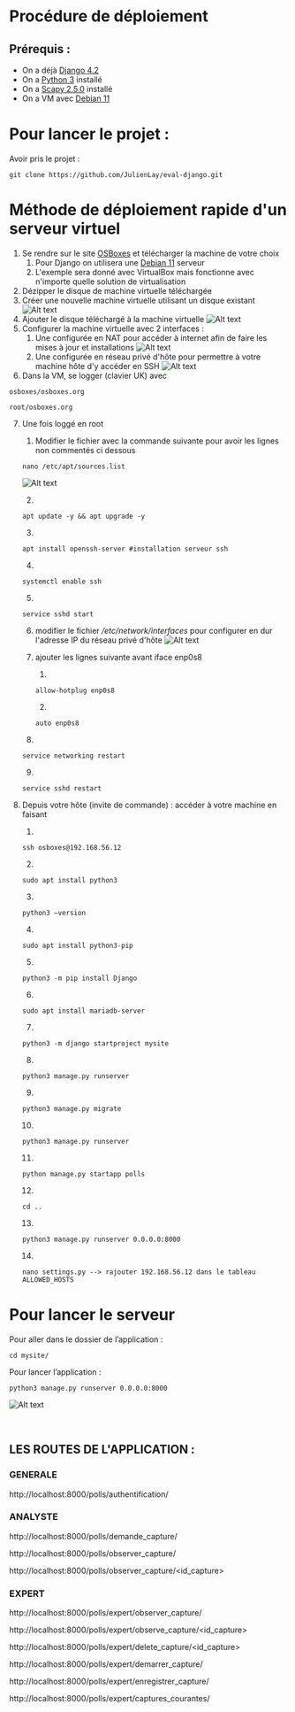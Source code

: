 [1]: https://docs.djangoproject.com/en/4.2/ "Django 4.2"
[2]: https://docs.python.org/fr/3/ "Python 3"
[3]: https://scapy.readthedocs.io/en/latest/ "Scapy 2.5.0"
[4]: https://sourceforge.net/projects/osboxes/files/v/vb/14-D-b/11/Server/64bit.7z/download "Debian 11"
[5]: https://www.osboxes.org/ "OSBoxes"

# Procédure de déploiement
## Prérequis :
-	On a déjà [Django 4.2][1]
-	On a [Python 3][2] installé
-	On a [Scapy 2.5.0][3] installé
-   On a VM avec [Debian 11][4]

# Pour lancer le projet :

Avoir pris le projet :

```
git clone https://github.com/JulienLay/eval-django.git
```

# Méthode de déploiement rapide d'un serveur virtuel
1.	Se rendre sur le site [OSBoxes][5] et télécharger la machine de votre choix
    1.	Pour Django on utilisera une [Debian 11][4] serveur
    2.	L'exemple sera donné avec VirtualBox mais fonctionne avec n'importe quelle solution de virtualisation
2.	Dézipper le disque de machine virtuelle téléchargée
3.	Créer une nouvelle machine virtuelle utilisant un disque existant
![Alt text](img/image-1.png)
4.	Ajouter le disque téléchargé à la machine virtuelle
![Alt text](img/image-2.png)
1.	Configurer la machine virtuelle avec 2 interfaces :
    1.	Une configurée en NAT pour accéder à internet afin de faire les mises à jour et installations
    ![Alt text](img/image-3.png)
    2.	Une configurée en réseau privé d'hôte pour permettre à votre machine hôte d'y accéder en SSH
    ![Alt text](img/image-4.png)
2.	Dans la VM, se logger (clavier UK) avec
```
osboxes/osboxes.org
```
```
root/osboxes.org
```
7.	Une fois loggé en root
    1.	Modifier le fichier avec la commande suivante pour avoir les lignes non commentés ci dessous

    ```
    nano /etc/apt/sources.list
    ```
    ![Alt text](img/image.png)

    2.
    ```
    apt update -y && apt upgrade -y
    ```
    3.
    ```
    apt install openssh-server #installation serveur ssh
    ```
    4.
    ```
    systemctl enable ssh
    ```
    5.
    ```
    service sshd start
    ```
    6.	modifier le fichier */etc/network/interfaces* pour configurer en dur l'adresse IP du réseau privé d'hôte
    ![Alt text](img/image-5.png)

    7.	ajouter les lignes suivante avant iface enp0s8

        1.
        ```
        allow-hotplug enp0s8
        ```
        2.
        ```
        auto enp0s8
        ```
    8.
    ```
    service networking restart
    ```
    9.
    ```
    service sshd restart
    ```
4.	Depuis votre hôte (invite de commande) : accéder à votre machine en faisant

    1.
    ```
    ssh osboxes@192.168.56.12
    ```
    2.
    ```
    sudo apt install python3
    ```
    3.
    ```
    python3 –version
    ```
    4.
    ```
    sudo apt install python3-pip
    ```
    5.
    ```
    python3 -m pip install Django
    ```
    6.
    ```
    sudo apt install mariadb-server
    ```
    7.
    ```
    python3 -m django startproject mysite
    ```
    8.
    ```
    python3 manage.py runserver
    ```
    9.
    ```
    python3 manage.py migrate
    ```
    10.
    ```
    python3 manage.py runserver
    ```
    11.
    ```
    python manage.py startapp polls
    ```
    12.
    ```
    cd ..
    ```
    13.
    ```
    python3 manage.py runserver 0.0.0.0:8000
    ```
    14.
    ```
    nano settings.py --> rajouter 192.168.56.12 dans le tableau ALLOWED_HOSTS
    ```



# Pour lancer le serveur

Pour aller dans le dossier de l’application :

```
cd mysite/
```
Pour lancer l’application :
```
python3 manage.py runserver 0.0.0.0:8000
```
![Alt text](img/image-6.png)

 
## LES ROUTES DE L'APPLICATION :

### GENERALE

http://localhost:8000/polls/authentification/

### ANALYSTE

http://localhost:8000/polls/demande_capture/

http://localhost:8000/polls/observer_capture/

http://localhost:8000/polls/observer_capture/<id_capture>

### EXPERT

http://localhost:8000/polls/expert/observer_capture/

http://localhost:8000/polls/expert/observe_capture/<id_capture>

http://localhost:8000/polls/expert/delete_capture/<id_capture>

http://localhost:8000/polls/expert/demarrer_capture/

http://localhost:8000/polls/expert/enregistrer_capture/

http://localhost:8000/polls/expert/captures_courantes/
